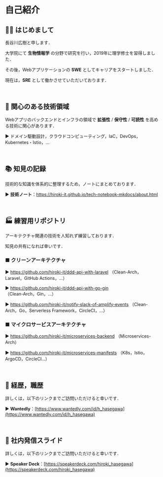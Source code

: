 # 自己紹介

## 👋🏻 はじめまして

長谷川広樹と申します．

大学院にて **生物情報学** の分野で研究を行い，2019年に理学修士を習得しました．

その後，Webアプリケーションの **SWE** としてキャリアをスタートしました．

現在は，**SRE** として働かさせていただいております．

<br>

## 🎯 関心のある技術領域

Webアプリのバックエンドとインフラの領域で **拡張性** / **保守性** / **可読性** を高める技術に関心があります．

▶ ドメイン駆動設計，クラウドコンピューティング，IaC，DevOps，Kubernetes・Istio，...

<br>

## 📚 知見の記録

技術的な知識を体系的に整理するため，ノートにまとめております．

▶ **技術ノート**：https://hiroki-it.github.io/tech-notebook-mkdocs/about.html

<br>

## 🏭 練習用リポジトリ

アーキテクチャ関連の技術を人知れず練習しております．

知見の共有になれば幸いです．

### ■ クリーンアーキテクチャ

▶ https://github.com/hiroki-it/ddd-api-with-laravel （Clean-Arch，Laravel，GitHub Actions，...）

▶ https://github.com/hiroki-it/ddd-api-with-go-gin （Clean-Arch，Gin，...）

▶ https://github.com/hiroki-it/notify-slack-of-amplify-events （Clean-Arch，Go，Serverless Framework，CircleCI，...）

### ■ マイクロサービスアーキテクチャ

▶ https://github.com/hiroki-it/microservices-backend （Microservices-Arch）

▶ https://github.com/hiroki-it/microservices-manifests （K8s，Istio，ArgoCD，CircleCI...）

<br>

## 💼 経歴，職歴

詳しくは，以下のリンクまでご訪問いただけると幸いです．

▶ **Wantedly**：[https://www.wantedly.com/id/h_hasegawa](https://www.wantedly.com/id/h_hasegawa)

<br>

## 📢 社内発信スライド

詳しくは，以下のリンクまでご訪問いただけると幸いです．

▶ **Speaker Deck**：[https://speakerdeck.com/hiroki_hasegawa](https://speakerdeck.com/hiroki_hasegawa)

<br>
